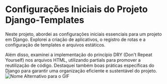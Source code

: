 # Configurações Iniciais do Projeto Django-Templates

Neste projeto, abordei as configurações iniciais essenciais para um projeto em Django. Explorei a criação de aplicativos, o registro de rotas e a configuração de templates e arquivos estáticos.

Além disso, examinei a implementação do princípio DRY (Don't Repeat Yourself) nos arquivos HTML, utilizando partials para promover a reutilização de código. Destaquei também boas práticas específicas do Django para garantir uma organização eficiente e sustentável do projeto.
![Nome Alternativo para o GIF](img.gif)